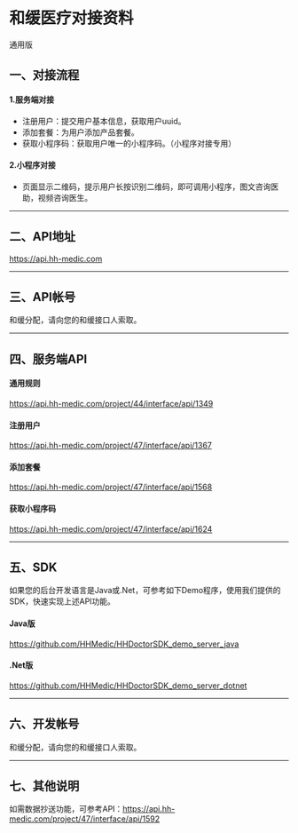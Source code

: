 # 和缓医疗对接资料
通用版

## 一、对接流程
#### 1.服务端对接
* 注册用户：提交用户基本信息，获取用户uuid。
* 添加套餐：为用户添加产品套餐。
* 获取小程序码：获取用户唯一的小程序码。（小程序对接专用）

#### 2.小程序对接
* 页面显示二维码，提示用户长按识别二维码，即可调用小程序，图文咨询医助，视频咨询医生。

***

## 二、API地址
https://api.hh-medic.com

***

## 三、API帐号
和缓分配，请向您的和缓接口人索取。

***

## 四、服务端API
#### 通用规则
https://api.hh-medic.com/project/44/interface/api/1349
#### 注册用户
https://api.hh-medic.com/project/47/interface/api/1367
#### 添加套餐
https://api.hh-medic.com/project/47/interface/api/1568
#### 获取小程序码
https://api.hh-medic.com/project/47/interface/api/1624

***

## 五、SDK
如果您的后台开发语言是Java或.Net，可参考如下Demo程序，使用我们提供的SDK，快速实现上述API功能。
#### Java版
https://github.com/HHMedic/HHDoctorSDK_demo_server_java

#### .Net版
https://github.com/HHMedic/HHDoctorSDK_demo_server_dotnet

***

## 六、开发帐号
和缓分配，请向您的和缓接口人索取。

***

## 七、其他说明
如需数据抄送功能，可参考API：https://api.hh-medic.com/project/47/interface/api/1592